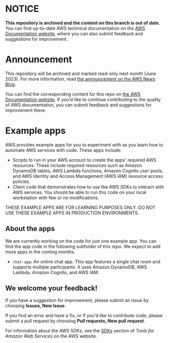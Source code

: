 # NOTICE

**This repository is archived and the content on this branch is out of date.** You can find up-to-date AWS technical documentation on the [AWS Documentation website](https://docs.aws.amazon.com/), where you can also submit feedback and suggestions for improvement.

# Announcement

This repository will be archived and marked read-only next month (June 2023). For more information, read [the announcement on the AWS News Blog](https://aws.amazon.com/blogs/aws/retiring-the-aws-documentation-on-github/).

You can find the corresponding content for this repo on [the AWS Documentation website](https://docs.aws.amazon.com). If you'd like to continue contributing to the quality of AWS documentation, you can submit feedback and suggestions for improvement there.

# Example apps

AWS provides example apps for you to experiment with as you learn how to automate AWS services with code. These apps include:

- Scripts to run in your AWS account to create the apps' required AWS resources. These include required resources such as Amazon DynamoDB tables, AWS Lambda functions, Amazon Cognito user pools, and AWS Identity and Access Management (AWS IAM) resource access policies. 
- Client code that demonstrates how to use the AWS SDKs to interact with AWS services. You should be able to run this code on your local workstation with few or no modifications. 

THESE EXAMPLE APPS ARE FOR LEARNING PURPOSES ONLY. DO NOT USE THESE EXAMPLE APPS IN PRODUCTION ENVIRONMENTS.

## About the apps ##

We are currently working on the code for just one example app. You can find the app code in the following subfolder of this repo. We expect to add more apps in the coming months.

- `chat-app`: An online chat app. This app features a single chat room and supports multiple participants. It uses Amazon DynamoDB, AWS Lambda, Amazon Cognito, and AWS IAM.

## We welcome your feedback! ##

If you have a suggestion for improvement, please submit an issue by choosing **Issues, New Issue**.

If you find an error and have a fix, or if you'd like to contribute code, please submit a pull request by choosing **Pull requests, New pull request**.

For information about the AWS SDKs, see the [SDKs](https://aws.amazon.com/tools/#sdk) section of *Tools for Amazon Web Services* on the AWS website. 